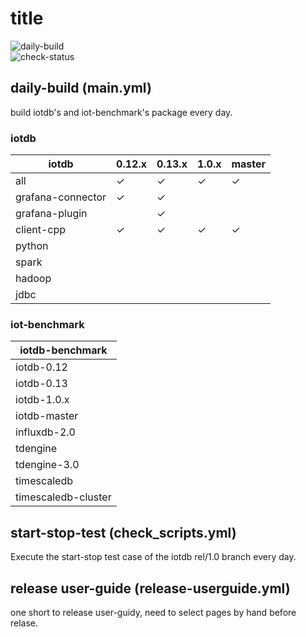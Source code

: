 # title  
![daily-build](https://github.com/xiaoyekanren/iotdb-daily-build/actions/workflows/.github/workflows/main.yml/badge.svg)  
![check-status](https://github.com/xiaoyekanren/iotdb-daily-build/actions/workflows/.github/workflows/check_scripts.yml/badge.svg)  

## daily-build (main.yml)
build iotdb's and iot-benchmark's package every day. 
### iotdb

| iotdb             | 0.12.x | 0.13.x | 1.0.x | master|
|-------------------|--------|--------|-------|-------|
| all               |✓|✓|✓|✓|
| grafana-connector |✓|✓|
| grafana-plugin    ||✓|
| client-cpp        |✓|✓|✓|✓|
| python            |
| spark             |
| hadoop            |
| jdbc              |

### iot-benchmark

| iotdb-benchmark |
|-----------------|
| iotdb-0.12      |
| iotdb-0.13      |
| iotdb-1.0.x     |
| iotdb-master    |
| influxdb-2.0    |
| tdengine        |
| tdengine-3.0    |
| timescaledb     |
| timescaledb-cluster|

## start-stop-test (check_scripts.yml)
Execute the start-stop test case of the iotdb rel/1.0 branch every day.  

## release user-guide (release-userguide.yml)
one short to release user-guidy, need to select pages by hand before relase. 
